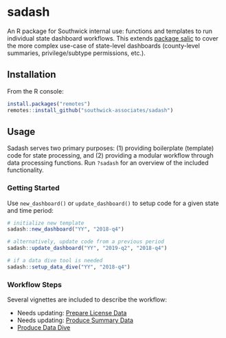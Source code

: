 
# sadash

An R package for Southwick internal use: functions and templates to run individual state dashboard workflows. This extends [package salic](https://southwick-associates.github.io/salic/) to cover the more complex use-case of state-level dashboards (county-level summaries, privilege/subtype permissions, etc.).

## Installation

From the R console:

``` r
install.packages("remotes")
remotes::install_github("southwick-associates/sadash")
```

## Usage

Sadash serves two primary purposes: (1) providing boilerplate (template) code for state processing, and (2) providing a modular workflow through data processing functions. Run `?sadash` for an overview of the included functionality.

### Getting Started

Use `new_dashboard()` or `update_dashboard()` to setup code for a given state and time period:

``` r
# initialize new template
sadash::new_dashboard("YY", "2018-q4")

# alternatively, update code from a previous period
sadash::update_dashboard("YY", "2019-q2", "2018-q4")

# if a data dive tool is needed
sadash::setup_data_dive("YY", "2018-q4")
```

### Workflow Steps

Several vignettes are included to describe the workflow:

- Needs updating: [Prepare License Data](github_vignettes/prepare-license-data.md)
- Needs updating: [Produce Summary Data](github_vignettes/dashboard-summaries.md)
- [Produce Data Dive](github_vignettes/data-dive.md)
